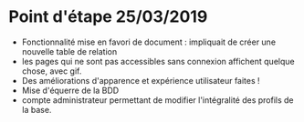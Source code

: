 # Point d'étape 25/03/2019

* Fonctionnalité mise en favori de document : impliquait de créer une nouvelle table de relation
* les pages qui ne sont pas accessibles sans connexion affichent quelque chose, avec gif.
* Des améliorations d'apparence et expérience utilisateur faites !
* Mise d'équerre de la BDD
* compte administrateur permettant de modifier l'intégralité des profils de la base. 